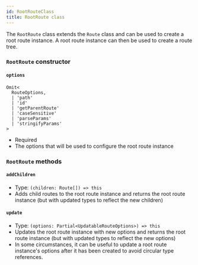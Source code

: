 ```yaml
---
id: RootRouteClass
title: RootRoute class
---
```


The `RootRoute` class extends the `Route` class and can be used to create a root route instance. A root route instance can then be used to create a route tree.

### `RootRoute` constructor

#### `options`

```tsx
Omit<
  RouteOptions,
  | 'path'
  | 'id'
  | 'getParentRoute'
  | 'caseSensitive'
  | 'parseParams'
  | 'stringifyParams'
>
```

- Required
- The options that will be used to configure the root route instance

### `RootRoute` methods

#### `addChildren`

- Type: `(children: Route[]) => this`
- Adds child routes to the root route instance and returns the root route instance (but with updated types to reflect the new children)

#### `update`

- Type: `(options: Partial<UpdatableRouteOptions>) => this`
- Updates the root route instance with new options and returns the root route instance (but with updated types to reflect the new options)
- In some circumstances, it can be useful to update a root route instance's options after it has been created to avoid circular type references.
